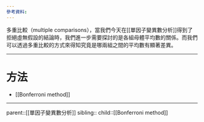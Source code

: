 ```yaml
---
參考資料:
---
```

多重比較（multiple comparisons），當我們今天在[[單因子變異數分析]]得到了拒絕虛無假設的結論時，我們進一步需要探討的是各組母體平均數的關係。而我們可以透過多重比較的方式來得知究竟是哪兩組之間的平均數有顯著差異。
- - -
# 方法
- [[Bonferroni method]]
- - -
parent::[[單因子變異數分析]]
sibling::
child::[[Bonferroni method]]
